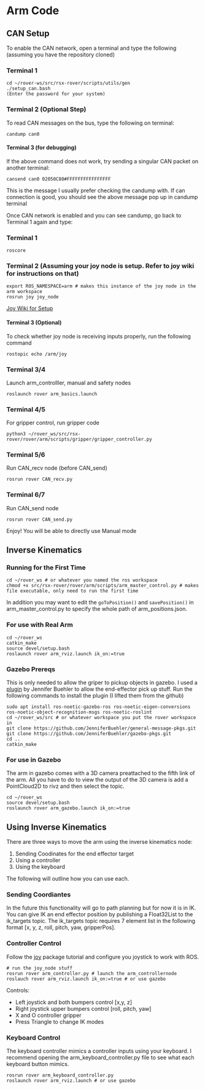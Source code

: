 # Arm Code

## CAN Setup

To enable the CAN network, open a terminal and type the following (assuming you have the repository cloned)

### Terminal 1
```
cd ~/rover-ws/src/rsx-rover/scripts/utils/gen
./setup_can.bash
(Enter the password for your system)
```

### Terminal 2 (Optional Step)
To read CAN messages on the bus, type the following on terminal:
```
candump can0
```

#### Terminal 3 (for debugging)
If the above command does not work, try sending a singular CAN packet on another terminal:
```
cansend can0 02050C80#FFFFFFFFFFFFFFFF
```
This is the message I usually prefer checking the candump with. If can connection is good, you should see the above message pop up in candump terminal

Once CAN network is enabled and you can see candump, go back to Terminal 1 again and type:
### Terminal 1
```
roscore
```

### Terminal 2 (Assuming your joy node is setup. Refer to joy wiki for instructions on that)
```
export ROS_NAMESPACE=arm # makes this instance of the joy node in the arm workspace
rosrun joy joy_node
```

[Joy Wiki for Setup](https://wiki.ros.org/joy/Tutorials/ConfiguringALinuxJoystick)

#### Terminal 3 (Optional)
To check whether joy node is receiving inputs properly, run the following command
```
rostopic echo /arm/joy
```

### Terminal 3/4
Launch arm_controlller, manual and safety nodes
```
roslaunch rover arm_basics.launch
```

### Terminal 4/5
For gripper control, run gripper code
```
python3 ~/rover_ws/src/rsx-rover/rover/arm/scripts/gripper/gripper_controller.py
```

### Terminal 5/6
Run CAN_recv node (before CAN_send)
```
rosrun rover CAN_recv.py
```

### Terminal 6/7
Run CAN_send node
```
rosrun rover CAN_send.py
```
Enjoy! You will be able to directly use Manual mode

## Inverse Kinematics

### Running for the First Time

```
cd ~/rover_ws # or whatever you named the ros workspace 
chmod +x src/rsx-rover/rover/arm/scripts/arm_master_control.py # makes file executable, only need to run the first time
```

In addition you may want to edit the `goToPosition()` and `savePosition()` in arm_master_control.py to specify the whole path of arm_positions.json.

### For use with Real Arm
``` 
cd ~/rover_ws
catkin_make
source devel/setup.bash
roslaunch rover arm_rviz.launch ik_on:=true
```

### Gazebo Prereqs

This is only needed to allow the griper to pickup objects in gazebo. I used a [plugin](https://github.com/JenniferBuehler/gazebo-pkgs) by Jennifer Buehler to allow the end-effector pick up stuff. Run the following commands to install the plugin (I lifted them from the github)

```
sudo apt install ros-noetic-gazebo-ros ros-noetic-eigen-conversions ros-noetic-object-recognition-msgs ros-noetic-roslint
cd ~/rover_ws/src # or whatever workspace you put the rover workspace in
git clone https://github.com/JenniferBuehler/general-message-pkgs.git
git clone https://github.com/JenniferBuehler/gazebo-pkgs.git
cd ..
catkin_make
```

### For use in Gazebo
The arm in gazebo comes with a 3D camera preattached to the fifth link of the arm. All you have to do to view the
output of the 3D camera is add a PointCloud2D to rivz and then select the topic.

```
cd ~/rover_ws
source devel/setup.bash
roslaunch rover arm_gazebo.launch ik_on:=true
```

## Using Inverse Kinematics

There are three ways to move the arm using the inverse kinematics node:
  1. Sending Coodinates for the end effector target
  2. Using a controller
  3. Using the keyboard

The following will outline how you can use each.

### Sending Coordiantes

In the future this functionality will go to path planning but for now it is in IK. You can give IK
an end effector position by publishing a Float32List to the ik_targets topic. The ik_targets topic
requires 7 element list in the following format [x, y, z, roll, pitch, yaw, gripperPos]. 

### Controller Control
Follow the [joy]([url](https://wiki.ros.org/joy/Tutorials/ConfiguringALinuxJoystick)) package tutorial and configure you joystick to work with ROS.
```
# run the joy_node stuff
rosrun rover arm_controller.py # launch the arm_controllernode
roslauch rover arm_rviz.launch ik_on:=true # or use gazebo
```

Controls:
- Left joystick and both bumpers control [x,y, z]
- Right joystick upper bumpers control [roll, pitch, yaw]
- X and O controller gripper
- Press Triangle to change IK modes

### Keyboard Control
The keyboard controller mimics a controller inputs using your keyboard. I recommend opening the 
arm_keyboard_controller.py file to see what each keyboard button mimics.
```
rosrun rover arm_keyboard_controller.py
roslaunch rover arm_rviz.launch # or use gazebo
```
